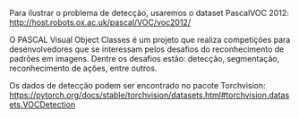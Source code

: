 Para ilustrar o problema de detecção, usaremos o dataset PascalVOC 2012:
http://host.robots.ox.ac.uk/pascal/VOC/voc2012/

O PASCAL Visual Object Classes é um projeto que realiza competições para desenvolvedores que se interessam pelos desafios do reconhecimento de padrões em imagens. Dentre os desafios estão: detecção, segmentação, reconhecimento de ações, entre outros.

Os dados de detecção podem ser encontrado no pacote Torchvision:
https://pytorch.org/docs/stable/torchvision/datasets.html#torchvision.datasets.VOCDetection